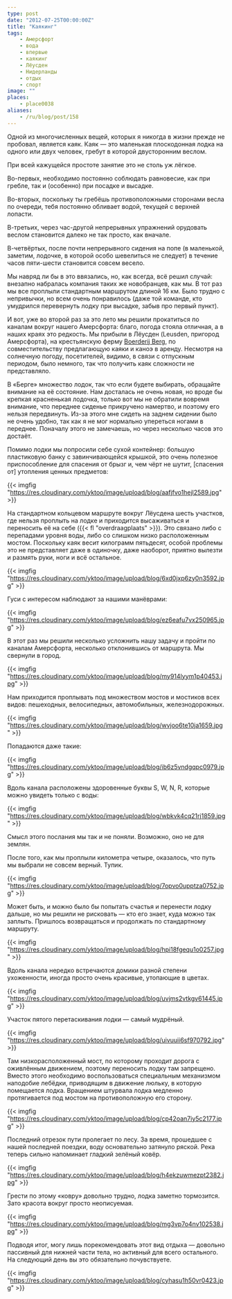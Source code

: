 ```yaml
---
type: post
date: "2012-07-25T00:00:00Z"
title: "Каякинг"
tags:
    - Амерсфорт
    - вода
    - впервые
    - каякинг
    - Лёусден
    - Нидерланды
    - отдых
    - спорт
image: ""
places:
    - place0038
aliases:
    - /ru/blog/post/158
---
```


Одной из многочисленных вещей, которых я никогда в жизни прежде не пробовал, является каяк. Каяк — это маленькая плоскодонная лодка на одного или двух человек, гребут в которой двусторонним веслом.

При всей кажущейся простоте занятие это не столь уж лёгкое.

<!--more-->

Во-первых, необходимо постоянно соблюдать равновесие, как при гребле, так и (особенно) при посадке и высадке.

Во-вторых, поскольку ты гребёшь противоположными сторонами весла по очереди, тебя постоянно обливает водой, текущей с верхней лопасти.

В-третьих, через час-другой непрерывных упражнений орудовать веслом становится далеко не так просто, как вначале.

В-четвёртых, после почти непрерывного сидения на попе (в маленькой, заметим, лодочке, в которой особо шевелиться не следует) в течение часов пяти-шести становится совсем весело.

Мы навряд ли бы в это ввязались, но, как всегда, всё решил случай: внезапно набралась компания таких же новобранцев, как мы. В тот раз мы все проплыли стандартным маршрутом длиной 16 км. Было трудно с непривычки, но всем очень понравилось (даже той команде, кто умудрился перевернуть лодку при высадке, забыв про первый пункт).

И вот, уже во второй раз за это лето мы решили прокатиться по каналам вокруг нашего Амерсфорта: благо, погода стояла отличная, а в наших краях это редкость. Мы прибыли в Лёусден (Leusden, пригород Амерсфорта), на крестьянскую ферму [Boerderij Berg](http://www.kanocentrumberg.nl/), по совместительству предлагающую каяки и каноэ в аренду. Несмотря на солнечную погоду, посетителей, видимо, в связи с отпускным периодом, было немного, так что получить каяк сложности не представляло.

В «Берге» множество лодок, так что если будете выбирать, обращайте внимание на её состояние. Нам досталась не очень новая, но вроде бы крепкая красненькая лодочка, только вот мы не обратили вовремя внимание, что переднее сиденье прикручено намертво, и поэтому его нельзя передвинуть. Из-за этого мне сидеть на заднем сидении было не очень удобно, так как я не мог нормально упереться ногами в переднее. Поначалу этого не замечаешь, но через несколько часов это достаёт.

Помимо лодки мы попросили себе сухой контейнер: большую пластиковую банку с завинчивающейся крышкой, это очень полезное приспособление для спасения от брызг и, чем чёрт не шутит, [спасения от] утопления ценных предметов:

{{< imgfig "https://res.cloudinary.com/yktoo/image/upload/blog/aafjfvo1hejl2589.jpg" >}}

На стандартном кольцевом маршруте вокруг Лёусдена шесть участков, где нельзя проплыть на лодке и приходится высаживаться и переносить её на себе ({{< fl "overdraagplaats" >}}). Это связано либо с перепадами уровня воды, либо со слишком низко расположенным мостом. Поскольку каяк весит килограмм пятьдесят, особой проблемы это не представляет даже в одиночку, даже наоборот, приятно вылезти и размять руки, ноги и всё остальное.

{{< imgfig "https://res.cloudinary.com/yktoo/image/upload/blog/6xd0jxp6zy0n3592.jpg" >}}

Гуси с интересом наблюдают за нашими манёврами:

{{< imgfig "https://res.cloudinary.com/yktoo/image/upload/blog/ez6eafu7vx250965.jpg" >}}

В этот раз мы решили несколько усложнить нашу задачу и пройти по каналам Амерсфорта, несколько отклонившись от маршрута. Мы свернули в город.

{{< imgfig "https://res.cloudinary.com/yktoo/image/upload/blog/my914lyym1p40453.jpg" >}}

Нам приходится проплывать под множеством мостов и мостиков всех видов: пешеходных, велосипедных, автомобильных, железнодорожных.

{{< imgfig "https://res.cloudinary.com/yktoo/image/upload/blog/wvjoo6te10ja1659.jpg" >}}

Попадаются даже такие:

{{< imgfig "https://res.cloudinary.com/yktoo/image/upload/blog/ib6z5vndgqpc0979.jpg" >}}

Вдоль канала расположены здоровенные буквы S, W, N, R, которые можно увидеть только с воды:

{{< imgfig "https://res.cloudinary.com/yktoo/image/upload/blog/wbkvk4cq21rj1859.jpg" >}}

Смысл этого послания мы так и не поняли. Возможно, оно не для землян.

После того, как мы проплыли километра четыре, оказалось, что путь мы выбрали не совсем верный. Тупик.

{{< imgfig "https://res.cloudinary.com/yktoo/image/upload/blog/7opvo0upptza0752.jpg" >}}

Может быть, и можно было бы попытать счастья и перенести лодку дальше, но мы решили не рисковать — кто его знает, куда можно так заплыть. Пришлось возвращаться и продолжать по стандартному маршруту.

{{< imgfig "https://res.cloudinary.com/yktoo/image/upload/blog/hpi18fgequ1o0257.jpg" >}}

Вдоль канала нередко встречаются домики разной степени ухоженности, иногда просто очень красивые, утопающие в цветах.

{{< imgfig "https://res.cloudinary.com/yktoo/image/upload/blog/uvjms2vtkgv61445.jpg" >}}

Участок пятого перетаскивания лодки — самый мудрёный.

{{< imgfig "https://res.cloudinary.com/yktoo/image/upload/blog/uivuuii6sf970792.jpg" >}}

Там низкорасположенный мост, по которому проходит дорога с оживлённым движением, поэтому переносить лодку там запрещено. Вместо этого необходимо воспользоваться специальным механизмом наподобие лебёдки, приводящим в движение люльку, в которую помещается лодка. Вращением штурвала лодка медленно протягивается под мостом на противоположную его сторону.

{{< imgfig "https://res.cloudinary.com/yktoo/image/upload/blog/cp42oan7iy5c2177.jpg" >}}

Последний отрезок пути пролегает по лесу. За время, прошедшее с нашей последней поездки, воду основательно затянуло ряской. Река теперь сильно напоминает гладкий зелёный ковёр.

{{< imgfig "https://res.cloudinary.com/yktoo/image/upload/blog/h4ekzuwmezpt2382.jpg" >}}

Грести по этому «ковру» довольно трудно, лодка заметно тормозится. Зато красота вокруг просто неописуемая.

{{< imgfig "https://res.cloudinary.com/yktoo/image/upload/blog/mg3vp7o4nv102538.jpg" >}}

Подводя итог, могу лишь порекомендовать этот вид отдыха — довольно пассивный для нижней части тела, но активный для всего остального. На следующий день вы это обязательно почувствуете.

{{< imgfig "https://res.cloudinary.com/yktoo/image/upload/blog/cyhasu1h50vr0423.jpg" >}}
